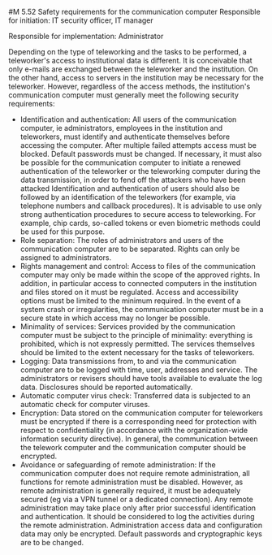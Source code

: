 #M 5.52 Safety requirements for the communication computer
Responsible for initiation: IT security officer, IT manager

Responsible for implementation: Administrator

Depending on the type of teleworking and the tasks to be performed, a teleworker's access to institutional data is different. It is conceivable that only e-mails are exchanged between the teleworker and the institution. On the other hand, access to servers in the institution may be necessary for the teleworker. However, regardless of the access methods, the institution's communication computer must generally meet the following security requirements:

* Identification and authentication: All users of the communication computer, ie administrators, employees in the institution and teleworkers, must identify and authenticate themselves before accessing the computer. After multiple failed attempts access must be blocked. Default passwords must be changed. If necessary, it must also be possible for the communication computer to initiate a renewed authentication of the teleworker or the teleworking computer during the data transmission, in order to fend off the attackers who have been attacked Identification and authentication of users should also be followed by an identification of the teleworkers (for example, via telephone numbers and callback procedures). It is advisable to use only strong authentication procedures to secure access to teleworking. For example, chip cards, so-called tokens or even biometric methods could be used for this purpose.
* Role separation: The roles of administrators and users of the communication computer are to be separated. Rights can only be assigned to administrators.
* Rights management and control: Access to files of the communication computer may only be made within the scope of the approved rights. In addition, in particular access to connected computers in the institution and files stored on it must be regulated. Access and accessibility options must be limited to the minimum required. In the event of a system crash or irregularities, the communication computer must be in a secure state in which access may no longer be possible.
* Minimality of services: Services provided by the communication computer must be subject to the principle of minimality: everything is prohibited, which is not expressly permitted. The services themselves should be limited to the extent necessary for the tasks of teleworkers.
* Logging: Data transmissions from, to and via the communication computer are to be logged with time, user, addresses and service. The administrators or revisers should have tools available to evaluate the log data. Disclosures should be reported automatically.
* Automatic computer virus check: Transferred data is subjected to an automatic check for computer viruses.
* Encryption: Data stored on the communication computer for teleworkers must be encrypted if there is a corresponding need for protection with respect to confidentiality (in accordance with the organization-wide information security directive). In general, the communication between the telework computer and the communication computer should be encrypted.
* Avoidance or safeguarding of remote administration: If the communication computer does not require remote administration, all functions for remote administration must be disabled. However, as remote administration is generally required, it must be adequately secured (eg via a VPN tunnel or a dedicated connection). Any remote administration may take place only after prior successful identification and authentication. It should be considered to log the activities during the remote administration. Administration access data and configuration data may only be encrypted. Default passwords and cryptographic keys are to be changed.




